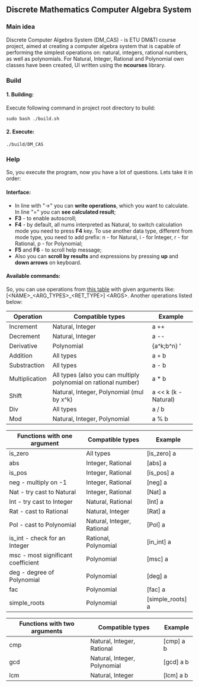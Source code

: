 ## Discrete Mathematics Computer Algebra System
### Main idea
Discrete Computer Algebra System (DM_CAS) - is ETU DM&TI course project, aimed at creating a computer algebra system that is capable of performing the simplest operations on: natural, integers, rational numbers, as well as polynomials.
For Natural, Integer, Rational and Polynomial own classes have been created, UI written using the **ncourses** library.

### Build
#### 1. Building:
Execute following command in project root directory to build:
```
sudo bash ./build.sh
```
#### 2. Execute:
```
./build/DM_CAS
```

### Help
So, you execute the program, now you have a lot of questions. Lets take it in order:
#### Interface:
- In line with "->" you can **write operations**, which you want to calculate. In line "=" you can **see calculated result**;
- **F3** - to enable autoscroll;
- **F4** - by default, all nums interpreted as Natural, to switch calculation mode you need to press **F4** key. To use another data type, different from mode type, you need to add prefix: n - for Natural, i - for Integer, r - for Rational, p - for Polynomial;
- **F5** and **F6** - to scroll help message;
- Also you can **scroll by results** and expressions by pressing **up** and **down arrows** on keyboard.
#### Available commands:
So, you can use operations from [this table](https://docs.google.com/document/d/1Dv_6AIhxg_3ezu6VMcEnMpyfRzgym9l8PmE4ULGfjgM/edit?tab=t.0) with given arguments like: [\<NAME\>\_\<ARG\_TYPES\>\_\<RET_TYPE\>] \<ARGS\>. Another operations listed below:

| Operation | Compatible types | Example |
| --------- | ---------------- | ------- |
| Increment | Natural, Integer | a ++ |
| Decrement | Natural, Integer | a -- |
| Derivative | Polynomial | {a^k;b^n} ' |
| Addition | All types | a + b |
| Substraction | All types | a - b |
| Multiplication | All types (also you can multiply polynomial on rational number) | a * b |
| Shift | Natural, Integer, Polynomial (mul by x^k) | a << k (k - Natural) |
| Div | All types | a / b |
| Mod | Natural, Integer, Polynomial | a % b |

| Functions with one argument | Compatible types | Example |
| --------- | ---------------- | ------- |
| is_zero   | All types        | [is_zero] a |
| abs       | Integer, Rational | [abs] a |
| is_pos    | Integer, Rational | [is_pos] a |
| neg - multiply on -1 | Integer, Rational | [neg] a |
| Nat - try cast to Natural | Integer, Rational | [Nat] a |
| Int - try cast to Integer | Natural, Rational | [Int] a |
| Rat - cast to Rational | Natural, Integer | [Rat] a |
| Pol - cast to Polynomial | Natural, Integer, Rational | [Pol] a |
| is\_int - check for an Integer | Rational, Polynomial | [in\_int] a |
| msc - most significant coefficient | Polynomial | [msc] a |
| deg - degree of Polynomial | Polynomial | [deg] a |
| fac | Polynomial | [fac] a |
| simple\_roots | Polynomial | [simple\_roots] a |

| Functions with two arguments | Compatible types | Example |
| ---------------------------- | ---------------- | ------- |
| cmp | Natural, Integer, Rational | [cmp] a b |
| gcd | Natural, Integer, Polynomial | [gcd] a b |
| lcm | Natural, Integer | [lcm] a b |
